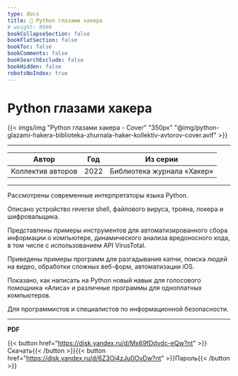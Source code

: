 ```yaml
---
type: docs
title: 🔷 Python глазами хакера
# weight: 9999
bookCollapseSection: false
bookFlatSection: false
bookToc: false
bookComments: false
bookSearchExclude: false
bookHidden: false
robotsNoIndex: true
---
```


# Python глазами хакера

{{< imgs/img "Python глазами хакера - Cover" "350px" "@img/python-glazami-hakera-biblioteka-zhurnala-haker-kollektiv-avtorov-cover.avif" >}}

---

|       Автор       | Год  |          Из серии          |
| :---------------: | :--: | :------------------------: |
| Коллектив авторов | 2022 | Библиотека журнала «Хакер» |

---

Рассмотрены современные интерпретаторы языка Python.

Описано устройство reverse shell, файлового вируса, трояна, локера и шифровальщика.

Представлены примеры инструментов для автоматизированного сбора информации о компьютере, динамического анализа вредоносного кода, в том числе с использованием API VirusTotal.

Приведены примеры программ для разгадывания капчи, поиска людей на видео, обработки сложных веб-форм, автоматизации iOS.

Показано, как написать на Python новый навык для голосового помощника «Алиса» и различные программы для одноплатных компьютеров.

Для программистов и специалистов по информационной безопасности.

---

**PDF**

{{< button href="https://disk.yandex.ru/d/Mx69fDdvdc-eQw?nt" >}}Скачать{{< /button >}}{{< button href="https://disk.yandex.ru/d/6Z3Oi4zJu0OvDw?nt" >}}Пароль{{< /button >}}
